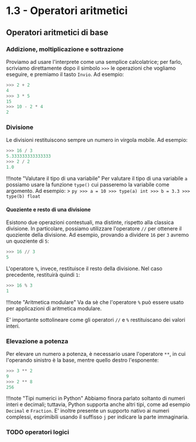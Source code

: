 # 1.3 - Operatori aritmetici

## Operatori aritmetici di base

### Addizione, moltiplicazione e sottrazione

Proviamo ad usare l'interprete come una semplice calcolatrice; per farlo, scriviamo direttamente dopo il simbolo `>>>` le operazioni che vogliamo eseguire, e premiamo il tasto `Invio`. Ad esempio:

```py
>>> 2 + 2
4
>>> 3 * 5
15
>>> 10 - 2 * 4
2
```

### Divisione

Le divisioni restituiscono sempre un numero in virgola mobile. Ad esempio:

```py
>>> 16 / 3
5.333333333333333
>>> 2 / 2
1.0
```

!!!note "Valutare il tipo di una variabile"
	Per valutare il tipo di una variabile `a` possiamo usare la funzione `type()` cui passeremo la variabile come argomento. Ad esempio:
	> ```py
	  >>> a = 10
	  >>> type(a)
	  int
	  >>> b = 3.3
	  >>> type(b)
	  float
	  ```

#### Quoziente e resto di una divisione

Esistono due operazioni contestuali, ma distinte, rispetto alla classica divisione. In particolare, possiamo utilizzare l'operatore `//` per ottenere il quoziente della divisione. Ad esempio, provando a dividere `16` per `3` avremo un quoziente di `5`:

```py
>>> 16 // 3
5
```

L'operatore `%`, invece, restituisce il resto della divisione. Nel caso precedente, restituirà quindi `1`:

```py
>>> 16 % 3
1
```

!!!note "Aritmetica modulare"
	Va da sè che l'operatore `%` può essere usato per applicazioni di aritmetica modulare.

E' importante sottolineare come gli operatori `//` e `%` restituiscano dei valori interi.

### Elevazione a potenza

Per elevare un numero a potenza, è necessario usare l'operatore `**`, in cui l'operando sinistro è la base, mentre quello destro l'esponente:

```py
>>> 3 ** 2
9
>>> 2 ** 8
256
```

!!!note "Tipi numerici in Python"
	Abbiamo finora parlato soltanto di numeri interi e decimali; tuttavia, Python supporta anche altri tipi, come ad esempio `Decimal` e `Fraction`. E' inoltre presente un supporto nativo ai numeri complessi, esprimibili usando il suffisso `j` per indicare la parte immaginaria.

### TODO operatori logici